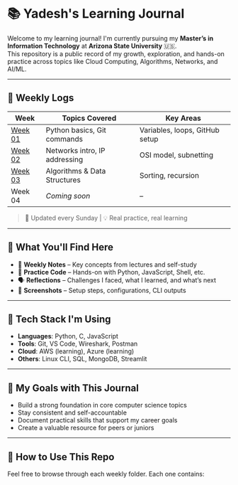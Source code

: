 # 📚 Yadesh's Learning Journal

Welcome to my learning journal! I'm currently pursuing my **Master’s in Information Technology** at **Arizona State University** 🇺🇸.  
This repository is a public record of my growth, exploration, and hands-on practice across topics like Cloud Computing, Algorithms, Networks, and AI/ML.

---

## 📅 Weekly Logs

| Week | Topics Covered | Key Areas |
|------|----------------|-----------|
| [Week 01](./week-01) | Python basics, Git commands | Variables, loops, GitHub setup |
| [Week 02](./week-02) | Networks intro, IP addressing | OSI model, subnetting |
| [Week 03](./week-03) | Algorithms & Data Structures | Sorting, recursion |
| Week 04 | _Coming soon_ | _–_ |

> 🔄 Updated every Sunday | 💡 Real practice, real learning

---

## 🧠 What You'll Find Here

- 📓 **Weekly Notes** – Key concepts from lectures and self-study  
- 🧪 **Practice Code** – Hands-on with Python, JavaScript, Shell, etc.  
- 🗣️ **Reflections** – Challenges I faced, what I learned, and what’s next  
- 📸 **Screenshots** – Setup steps, configurations, CLI outputs  

---

## 🔧 Tech Stack I'm Using

- **Languages**: Python, C, JavaScript  
- **Tools**: Git, VS Code, Wireshark, Postman  
- **Cloud**: AWS (learning), Azure (learning)  
- **Others**: Linux CLI, SQL, MongoDB, Streamlit

---

## 🎯 My Goals with This Journal

- Build a strong foundation in core computer science topics  
- Stay consistent and self-accountable  
- Document practical skills that support my career goals  
- Create a valuable resource for peers or juniors

---

## 💬 How to Use This Repo

Feel free to browse through each weekly folder. Each one contains:
